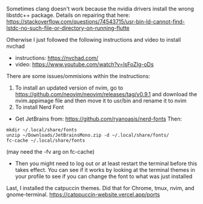 Sometimes clang doesn't work because the nvidia drivers install the wrong
libstdc++ package. Details on repairing that here:
https://stackoverflow.com/questions/74543715/usr-bin-ld-cannot-find-lstdc-no-such-file-or-directory-on-running-flutte

Otherwise I just followed the following instructions and video to install nvchad
* instructions: https://nvchad.com/
* video: https://www.youtube.com/watch?v=lsFoZIg-oDs 

There are some issues/ommisions within the instructions:
1. To install an updated version of nvim, go to
   https://github.com/neovim/neovim/releases/tag/v0.9.1 and download the
   nvim.appimage file and then move it to usr/bin and rename it to nvim
2. To install Nerd Font
  * Get JetBrains from: https://github.com/ryanoasis/nerd-fonts
Then:
```
mkdir ~/.local/share/fonts
unzip ~/Downloads/JetBrainsMono.zip -d ~/.local/share/fonts/
fc-cache ~/.local/share/fonts
```
(may need the -fv arg on fc-cache)
  * Then you might need to log out or at least restart the terminal before this
    takes effect. You can see if it works by looking at the terminal themes in
    your profile to see if you can change the font to what was just installed

Last, I installed the catpuccin themes. Did that for Chrome, tmux, nvim, and gnome-terminal.
https://catppuccin-website.vercel.app/ports
